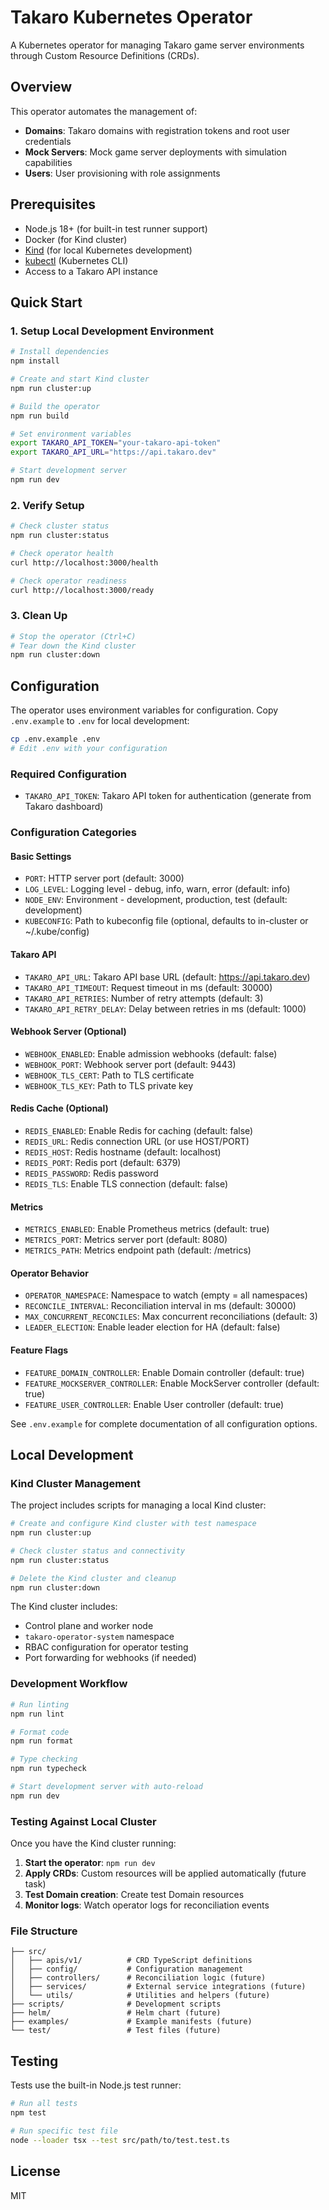 # Takaro Kubernetes Operator

A Kubernetes operator for managing Takaro game server environments through Custom Resource Definitions (CRDs).

## Overview

This operator automates the management of:
- **Domains**: Takaro domains with registration tokens and root user credentials
- **Mock Servers**: Mock game server deployments with simulation capabilities
- **Users**: User provisioning with role assignments

## Prerequisites

- Node.js 18+ (for built-in test runner support)
- Docker (for Kind cluster)
- [Kind](https://kind.sigs.k8s.io/docs/user/quick-start/#installation) (for local Kubernetes development)
- [kubectl](https://kubernetes.io/docs/tasks/tools/install-kubectl/) (Kubernetes CLI)
- Access to a Takaro API instance

## Quick Start

### 1. Setup Local Development Environment

```bash
# Install dependencies
npm install

# Create and start Kind cluster
npm run cluster:up

# Build the operator
npm run build

# Set environment variables
export TAKARO_API_TOKEN="your-takaro-api-token"
export TAKARO_API_URL="https://api.takaro.dev"

# Start development server
npm run dev
```

### 2. Verify Setup

```bash
# Check cluster status
npm run cluster:status

# Check operator health
curl http://localhost:3000/health

# Check operator readiness
curl http://localhost:3000/ready
```

### 3. Clean Up

```bash
# Stop the operator (Ctrl+C)
# Tear down the Kind cluster
npm run cluster:down
```

## Configuration

The operator uses environment variables for configuration. Copy `.env.example` to `.env` for local development:

```bash
cp .env.example .env
# Edit .env with your configuration
```

### Required Configuration

- `TAKARO_API_TOKEN`: Takaro API token for authentication (generate from Takaro dashboard)

### Configuration Categories

#### Basic Settings
- `PORT`: HTTP server port (default: 3000)
- `LOG_LEVEL`: Logging level - debug, info, warn, error (default: info)
- `NODE_ENV`: Environment - development, production, test (default: development)
- `KUBECONFIG`: Path to kubeconfig file (optional, defaults to in-cluster or ~/.kube/config)

#### Takaro API
- `TAKARO_API_URL`: Takaro API base URL (default: https://api.takaro.dev)
- `TAKARO_API_TIMEOUT`: Request timeout in ms (default: 30000)
- `TAKARO_API_RETRIES`: Number of retry attempts (default: 3)
- `TAKARO_API_RETRY_DELAY`: Delay between retries in ms (default: 1000)

#### Webhook Server (Optional)
- `WEBHOOK_ENABLED`: Enable admission webhooks (default: false)
- `WEBHOOK_PORT`: Webhook server port (default: 9443)
- `WEBHOOK_TLS_CERT`: Path to TLS certificate
- `WEBHOOK_TLS_KEY`: Path to TLS private key

#### Redis Cache (Optional)
- `REDIS_ENABLED`: Enable Redis for caching (default: false)
- `REDIS_URL`: Redis connection URL (or use HOST/PORT)
- `REDIS_HOST`: Redis hostname (default: localhost)
- `REDIS_PORT`: Redis port (default: 6379)
- `REDIS_PASSWORD`: Redis password
- `REDIS_TLS`: Enable TLS connection (default: false)

#### Metrics
- `METRICS_ENABLED`: Enable Prometheus metrics (default: true)
- `METRICS_PORT`: Metrics server port (default: 8080)
- `METRICS_PATH`: Metrics endpoint path (default: /metrics)

#### Operator Behavior
- `OPERATOR_NAMESPACE`: Namespace to watch (empty = all namespaces)
- `RECONCILE_INTERVAL`: Reconciliation interval in ms (default: 30000)
- `MAX_CONCURRENT_RECONCILES`: Max concurrent reconciliations (default: 3)
- `LEADER_ELECTION`: Enable leader election for HA (default: false)

#### Feature Flags
- `FEATURE_DOMAIN_CONTROLLER`: Enable Domain controller (default: true)
- `FEATURE_MOCKSERVER_CONTROLLER`: Enable MockServer controller (default: true)
- `FEATURE_USER_CONTROLLER`: Enable User controller (default: true)

See `.env.example` for complete documentation of all configuration options.

## Local Development

### Kind Cluster Management

The project includes scripts for managing a local Kind cluster:

```bash
# Create and configure Kind cluster with test namespace
npm run cluster:up

# Check cluster status and connectivity
npm run cluster:status

# Delete the Kind cluster and cleanup
npm run cluster:down
```

The Kind cluster includes:
- Control plane and worker node
- `takaro-operator-system` namespace
- RBAC configuration for operator testing
- Port forwarding for webhooks (if needed)

### Development Workflow

```bash
# Run linting
npm run lint

# Format code
npm run format

# Type checking
npm run typecheck

# Start development server with auto-reload
npm run dev
```

### Testing Against Local Cluster

Once you have the Kind cluster running:

1. **Start the operator**: `npm run dev`
2. **Apply CRDs**: Custom resources will be applied automatically (future task)
3. **Test Domain creation**: Create test Domain resources
4. **Monitor logs**: Watch operator logs for reconciliation events

### File Structure

```
├── src/
│   ├── apis/v1/          # CRD TypeScript definitions
│   ├── config/           # Configuration management
│   ├── controllers/      # Reconciliation logic (future)
│   ├── services/         # External service integrations (future)
│   └── utils/            # Utilities and helpers (future)
├── scripts/              # Development scripts
├── helm/                 # Helm chart (future)
├── examples/             # Example manifests (future)
└── test/                 # Test files (future)
```

## Testing

Tests use the built-in Node.js test runner:

```bash
# Run all tests
npm test

# Run specific test file
node --loader tsx --test src/path/to/test.test.ts
```

## License

MIT